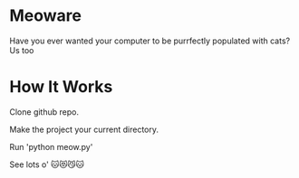 # Meoware
Have you ever wanted your computer to be purrfectly populated with cats? Us too 

# How It Works
Clone github repo. 

Make the project your current directory.

Run 'python meow.py' 

See lots o' 🐱😻😼🐱
